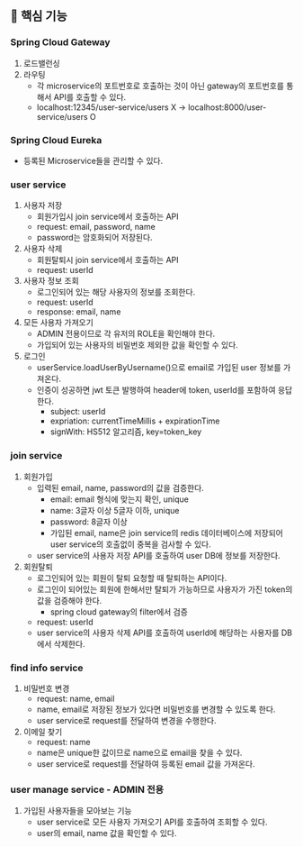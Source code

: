 ## 📌 핵심 기능

### Spring Cloud Gateway

1. 로드밸런싱
2. 라우팅
    - 각 microservice의 포트번호로 호출하는 것이 아닌 gateway의 포트번호를 통해서 API를 호출할 수 있다.
    - localhost:12345/user-service/users X → localhost:8000/user-service/users O

### Spring Cloud Eureka

- 등록된 Microservice들을 관리할 수 있다.

### user service

1. 사용자 저장
    - 회원가입시 join service에서 호출하는 API
    - request: email, password, name
    - password는 암호화되어 저장된다.
2. 사용자 삭제
    - 회원탈퇴시 join service에서 호출하는 API
    - request: userId
3. 사용자 정보 조회
    - 로그인되어 있는 해당 사용자의 정보를 조회한다.
    - request: userId
    - response: email, name
4. 모든 사용자 가져오기
    - ADMIN 전용이므로 각 유저의 ROLE을 확인해야 한다.
    - 가입되어 있는 사용자의 비밀번호 제외한 값을 확인할 수 있다.
5. 로그인
    - userService.loadUserByUsername()으로 email로 가입된 user 정보를 가져온다.
    - 인증이 성공하면 jwt 토큰 발행하여 header에 token, userId를 포함하여 응답한다.
        - subject: userId
        - expriation: currentTimeMillis + expirationTime
        - signWith: HS512 알고리즘, key=token_key

### join service

1. 회원가입
    - 입력된 email, name, password의 값을 검증한다.
        - email: email 형식에 맞는지 확인, unique
        - name: 3글자 이상 5글자 이하, unique
        - password: 8글자 이상
        - 가입된 email, name은 join service의 redis 데이터베이스에 저장되어 user service의 호출없이 중복을 검사할 수 있다.
    - user service의 사용자 저장 API를 호출하여 user DB에 정보를 저장한다.
2. 회원탈퇴
    - 로그인되어 있는 회원이 탈퇴 요청할 때 탈퇴하는 API이다.
    - 로그인이 되어있는 회원에 한해서만 탈퇴가 가능하므로 사용자가 가진 token의 값을 검증해야 한다.
        - spring cloud gateway의 filter에서 검증
    - request: userId
    - user service의 사용자 삭제 API를 호출하여 userId에 해당하는 사용자를 DB에서 삭제한다.

### find info service

1. 비밀번호 변경
    - request: name, email
    - name, email로 저장된 정보가 있다면 비밀번호를 변경할 수 있도록 한다.
    - user service로 request를 전달하여 변경을 수행한다.
2. 이메일 찾기
    - request: name
    - name은 unique한 값이므로 name으로 email을 찾을 수 있다.
    - user service로 request를 전달하여 등록된 email 값을 가져온다.

### user manage service - ADMIN 전용

1. 가입된 사용자들을 모아보는 기능
    - user service로 모든 사용자 가져오기 API를 호출하여 조회할 수 있다.
    - user의 email, name 값을 확인할 수 있다.